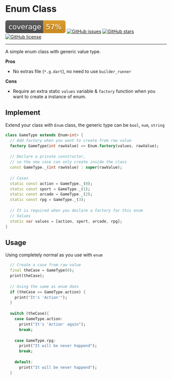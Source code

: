 # Enum Class

![Coverage](https://raw.githubusercontent.com/markgravity/enum_class/master/coverage_badge.svg?sanitize=true) [![GitHub issues](https://img.shields.io/github/issues/markgravity/enum_class)](https://github.com/markgravity/enum_class/issues) [![GitHub stars](https://img.shields.io/github/stars/markgravity/enum_class)](https://github.com/markgravity/enum_class/stargazers) [![GitHub license](https://img.shields.io/github/license/markgravity/object_mapper)](https://github.com/markgravity/enum_class/blob/master/LICENSE)

------

A simple enum class with generic value type.

**Pros**

- No extras file (`*.g.dart`), no need to use `builder_runner`

**Cons**

* Require an extra static `values` variable  & `factory` function when you want to create a instance of enum.

## Implement

Extend your class with `Enum` class, the generic type can be `bool`, `num`, `string`

```dart
class GameType extends Enum<int> {
  // Add factory when you want to create from raw value
  factory GameType(int rawValue) => Enum.factory(values, rawValue);

  // Declare a private constructor,
  // so the new case can only create inside the class
  const GameType._(int rawValue) : super(rawValue);

  // Cases
  static const action = GameType._(0);
  static const sport = GameType._(1);
  static const arcade = GameType._(2);
  static const rpg = GameType._(3);

  // It is required when you declare a factory for this enum
  // Values
  static var values = [action, sport, arcade, rpg];
}
```



## Usage

Using completely normal as you use with `enum`

```dart
  // Create a case from raw value
  final theCase = GameType(0);
  print(theCase);

  // Using the same as enum does
  if (theCase == GameType.action) {
    print("It's 'Action'");
  }

  switch (theCase){
    case GameType.action:
      print("It's 'Action' again");
      break;

    case GameType.rpg:
      print("It will be never happend");
      break;

    default:
      print("It will be never happend");
  }
```
